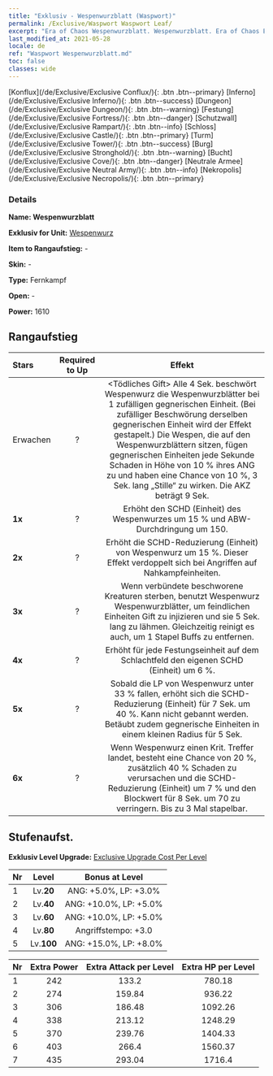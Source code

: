 ```yaml
---
title: "Exklusiv - Wespenwurzblatt (Waspwort)"
permalink: /Exclusive/Waspwort Waspwort Leaf/
excerpt: "Era of Chaos Wespenwurzblatt. Wespenwurzblatt. Era of Chaos Exklusiv Wespenwurzblatt. Wespenwurz Exklusiv."
last_modified_at: 2021-05-28
locale: de
ref: "Waspwort Wespenwurzblatt.md"
toc: false
classes: wide
---
```

 [Konflux](/de/Exclusive/Exclusive Conflux/){: .btn .btn--primary} [Inferno](/de/Exclusive/Exclusive Inferno/){: .btn .btn--success} [Dungeon](/de/Exclusive/Exclusive Dungeon/){: .btn .btn--warning} [Festung](/de/Exclusive/Exclusive Fortress/){: .btn .btn--danger} [Schutzwall](/de/Exclusive/Exclusive Rampart/){: .btn .btn--info} [Schloss](/de/Exclusive/Exclusive Castle/){: .btn .btn--primary} [Turm](/de/Exclusive/Exclusive Tower/){: .btn .btn--success} [Burg](/de/Exclusive/Exclusive Stronghold/){: .btn .btn--warning} [Bucht](/de/Exclusive/Exclusive Cove/){: .btn .btn--danger} [Neutrale Armee](/de/Exclusive/Exclusive Neutral Army/){: .btn .btn--info} [Nekropolis](/de/Exclusive/Exclusive Necropolis/){: .btn .btn--primary} 

### Details
 **Name: Wespenwurzblatt** 

 **Exklusiv for Unit:** [Wespenwurz](/de/units/Waspwort/) 

 **Item to Rangaufstieg:** -

 **Skin:** -

 **Type:** Fernkampf

 **Open:** -

 **Power:** 1610

## Rangaufstieg

  |     Stars    |  Required to Up | Effekt |
  |:-------------|:---------------:|:---------------:|
  |  Erwachen  | ? | <Tödliches Gift> Alle 4 Sek. beschwört Wespenwurz die Wespenwurzblätter bei 1 zufälligen gegnerischen Einheit. (Bei zufälliger Beschwörung derselben gegnerischen Einheit wird der Effekt gestapelt.) Die Wespen, die auf den Wespenwurzblättern sitzen, fügen gegnerischen Einheiten jede Sekunde Schaden in Höhe von 10 % ihres ANG zu und haben eine Chance von 10 %, 3 Sek. lang „Stille“ zu wirken. Die AKZ beträgt 9 Sek. |
  | **1x** <i class="fas fa-star"/> | ? | Erhöht den SCHD (Einheit) des Wespenwurzes um 15 % und ABW-Durchdringung um 150. |
  | **2x** <i class="fas fa-star"/> | ? | Erhöht die SCHD-Reduzierung (Einheit) von Wespenwurz um 15 %. Dieser Effekt verdoppelt sich bei Angriffen auf Nahkampfeinheiten. |
  | **3x** <i class="fas fa-star"/> | ? | <Giftiges Blatt> Wenn verbündete beschworene Kreaturen sterben, benutzt Wespenwurz Wespenwurzblätter, um feindlichen Einheiten Gift zu injizieren und sie 5 Sek. lang zu lähmen. Gleichzeitig reinigt es auch, um 1 Stapel Buffs zu entfernen. |
  | **4x** <i class="fas fa-star"/> | ? | Erhöht für jede Festungseinheit auf dem Schlachtfeld den eigenen SCHD (Einheit) um 6 %. |
  | **5x** <i class="fas fa-star"/> | ? | Sobald die LP von Wespenwurz unter 33 % fallen, erhöht sich die SCHD-Reduzierung (Einheit) für 7 Sek. um 40 %. Kann nicht gebannt werden. Betäubt zudem gegnerische Einheiten in einem kleinen Radius für 5 Sek. |
  | **6x** <i class="fas fa-star"/> | ? | <Giftige Korrosion> Wenn Wespenwurz einen Krit. Treffer landet, besteht eine Chance von 20 %, zusätzlich 40 % Schaden zu verursachen und die SCHD-Reduzierung (Einheit) um 7 % und den Blockwert für 8 Sek. um 70 zu verringern. Bis zu 3 Mal stapelbar. |


## Stufenaufst.
 **Exklusiv Level Upgrade:** [Exclusive Upgrade Cost Per Level](/Exclusive/ExclusiveUpgradeCostPerLevel/)

  |  Nr  |   Level  | Bonus at Level |
  |:-----|:--------:|:--------------:|
  | 1 | Lv.**20** | ANG: +5.0%, LP: +3.0% |
  | 2 | Lv.**40** | ANG: +10.0%, LP: +5.0% |
  | 3 | Lv.**60** | ANG: +10.0%, LP: +5.0% |
  | 4 | Lv.**80** | Angriffstempo: +3.0 |
  | 5 | Lv.**100** | ANG: +15.0%, LP: +8.0% |


  |  Nr  |  Extra Power | Extra Attack per Level | Extra HP per Level |
  |:-----|:--------:|:--------:|:--------:|
  | 1 | 242 | 133.2 | 780.18 |
  | 2 | 274 | 159.84 | 936.22 |
  | 3 | 306 | 186.48 | 1092.26 |
  | 4 | 338 | 213.12 | 1248.29 |
  | 5 | 370 | 239.76 | 1404.33 |
  | 6 | 403 | 266.4 | 1560.37 |
  | 7 | 435 | 293.04 | 1716.4 |


